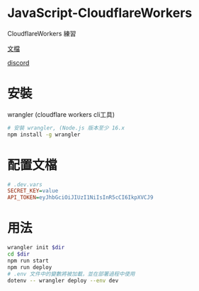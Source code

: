 # JavaScript-CloudflareWorkers

CloudflareWorkers 練習

[文檔](https://developers.cloudflare.com/workers)

[discord](https://discord.cloudflare.com)

# 安裝

wrangler (cloudflare workers cli工具)

```bash
# 安裝 wrangler, (Node.js 版本至少 16.x
npm install -g wrangler
```

# 配置文檔

```ini
# .dev.vars
SECRET_KEY=value
API_TOKEN=eyJhbGciOiJIUzI1NiIsInR5cCI6IkpXVCJ9
```

# 用法

```bash
wrangler init $dir
cd $dir
npm run start
npm run deploy
# .env 文件中的變數將被加載，並在部署過程中使用
dotenv -- wrangler deploy --env dev
```
